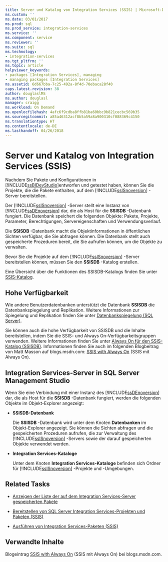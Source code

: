```yaml
---
title: Server und Katalog von Integration Services (SSIS) | Microsoft-Dokumentation
ms.custom: ''
ms.date: 03/01/2017
ms.prod: sql
ms.prod_service: integration-services
ms.service: ''
ms.component: service
ms.reviewer: ''
ms.suite: sql
ms.technology:
- integration-services
ms.tgt_pltfrm: ''
ms.topic: article
helpviewer_keywords:
- packages [Integration Services], managing
- managing packages [Integration Services]
ms.assetid: 6d667bba-7c25-492a-8f4d-70ebaca28f40
caps.latest.revision: 38
author: douglaslMS
ms.author: douglasl
manager: craigg
ms.workload: On Demand
ms.openlocfilehash: 4afc6f9cdba8ffb81ba60bbc9b821cecbc569b35
ms.sourcegitcommit: a85a46312acf8b5a59a8a900310cf088369c4150
ms.translationtype: HT
ms.contentlocale: de-DE
ms.lasthandoff: 04/26/2018
---
```

# <a name="integration-services-ssis-server-and-catalog"></a>Server und Katalog von Integration Services (SSIS)
  Nachdem Sie Pakete und Konfigurationen in [!INCLUDE[ssBIDevStudio](../../includes/ssbidevstudio-md.md)]entworfen und getestet haben, können Sie die Projekte, die die Pakete enthalten, auf dem [!INCLUDE[ssISnoversion](../../includes/ssisnoversion-md.md)] -Server bereitstellen.  
  
 Der [!INCLUDE[ssISnoversion](../../includes/ssisnoversion-md.md)] -Server stellt eine Instanz von [!INCLUDE[ssDEnoversion](../../includes/ssdenoversion-md.md)] dar, die als Host für die **SSISDB** -Datenbank fungiert. Die Datenbank speichert die folgenden Objekte: Pakete, Projekte, Parameter, Berechtigungen, Servereigenschaften und Verwendungsverlauf.  
  
 Die **SSISDB** -Datenbank macht die Objektinformationen in öffentlichen Sichten verfügbar, die Sie abfragen können. Die Datenbank stellt auch gespeicherte Prozeduren bereit, die Sie aufrufen können, um die Objekte zu verwalten.  
  
 Bevor Sie die Projekte auf dem [!INCLUDE[ssISnoversion](../../includes/ssisnoversion-md.md)] -Server bereitstellen können, müssen Sie den **SSISDB** -Katalog erstellen.  
  
 Eine Übersicht über die Funktionen des SSISDB-Katalogs finden Sie unter [SSIS-Katalog](../../integration-services/catalog/ssis-catalog.md).  
  
## <a name="high-availability"></a>Hohe Verfügbarkeit  
 Wie andere Benutzerdatenbanken unterstützt die Datenbank **SSISDB** die Datenbankspiegelung und Replikation. Weitere Informationen zur Spiegelung und Replikation finden Sie unter [Datenbankspiegelung &#40;SQL Server&#41;](../../database-engine/database-mirroring/database-mirroring-sql-server.md).  
  
 Sie können auch die hohe Verfügbarkeit von SSISDB und die Inhalte bereitstellen, indem Sie die SSIS- und Always On-Verfügbarkeitsgruppen verwenden. Weitere Informationen finden Sie unter [Always On für den SSIS-Katalog (SSISDB)](ssis-catalog.md#always-on-for-ssis-catalog-ssisdb). Informationen finden Sie auch im folgenden Blogbeitrag von Matt Masson auf blogs.msdn.com: [SSIS with Always On](http://go.microsoft.com/fwlink/?LinkId=255873) (SSIS mit Always On).  
  
##  <a name="ssms"></a> Integration Services-Server in SQL Server Management Studio  
 Wenn Sie eine Verbindung mit einer Instanz des [!INCLUDE[ssDEnoversion](../../includes/ssdenoversion-md.md)] dar, die als Host für die **SSISDB** -Datenbank fungiert, werden die folgenden Objekte im Objekt-Explorer angezeigt:  
  
-   **SSISDB-Datenbank**  
  
     Die **SSISDB** -Datenbank wird unter dem Knoten **Datenbanken** im Objekt-Explorer angezeigt. Sie können die Sichten abfragen und die gespeicherten Prozeduren aufrufen, die zur Verwaltung des [!INCLUDE[ssISnoversion](../../includes/ssisnoversion-md.md)] -Servers sowie der darauf gespeicherten Objekte verwendet werden.  
  
-   **Integration Services-Kataloge**  
  
     Unter dem Knoten **Integration Services-Kataloge** befinden sich Ordner für [!INCLUDE[ssISnoversion](../../includes/ssisnoversion-md.md)] -Projekte und -Umgebungen.  
  
## <a name="related-tasks"></a>Related Tasks  
  
-   [Anzeigen der Liste der auf dem Integration Services-Server gespeicherten Pakete](../../integration-services/catalog/view-the-list-of-packages-on-the-integration-services-server.md)  
  
-   [Bereitstellen von SQL Server Integration Services-Projekten und Paketen (SSIS)](../../integration-services/packages/deploy-integration-services-ssis-projects-and-packages.md)  
  
-   [Ausführen von Integration Services-Paketen (SSIS)](../../integration-services/packages/run-integration-services-ssis-packages.md)  
  
## <a name="related-content"></a>Verwandte Inhalte  
 Blogeintrag [SSIS with Always On](http://go.microsoft.com/fwlink/?LinkId=255873) (SSIS mit Always On) bei blogs.msdn.com.  
  
  
